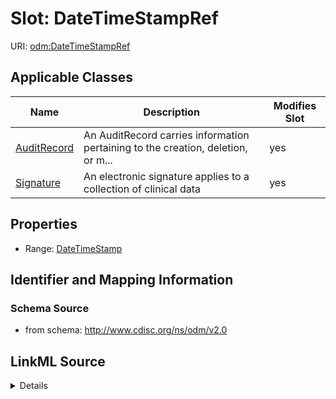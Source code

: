 # Slot: DateTimeStampRef

URI: [odm:DateTimeStampRef](http://www.cdisc.org/ns/odm/v2.0/DateTimeStampRef)



<!-- no inheritance hierarchy -->




## Applicable Classes

| Name | Description | Modifies Slot |
| --- | --- | --- |
[AuditRecord](AuditRecord.md) | An AuditRecord carries information pertaining to the creation, deletion, or m... |  yes  |
[Signature](Signature.md) | An electronic signature applies to a collection of clinical data |  yes  |







## Properties

* Range: [DateTimeStamp](DateTimeStamp.md)





## Identifier and Mapping Information







### Schema Source


* from schema: http://www.cdisc.org/ns/odm/v2.0




## LinkML Source

<details>
```yaml
name: DateTimeStampRef
from_schema: http://www.cdisc.org/ns/odm/v2.0
rank: 1000
identifier: false
alias: DateTimeStampRef
domain_of:
- AuditRecord
- Signature
range: DateTimeStamp

```
</details>